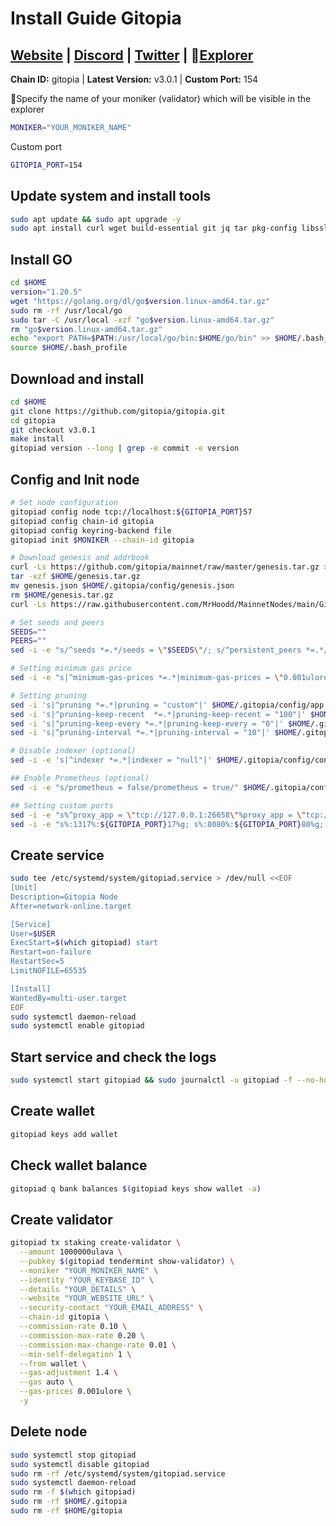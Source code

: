 # Install Guide Gitopia

## [Website](https://gitopia.com/) | [Discord](https://discord.com/invite/aqsKW3hUHD) | [Twitter](https://twitter.com/gitopiaDAO) | :satellite:[Explorer](https://explorer.moonbridge.team/gitopia)

**Chain ID:** gitopia | **Latest Version:** v3.0.1 | **Custom Port:** 154

:red_circle:Specify the name of your moniker (validator) which will be visible in the explorer

```bash
MONIKER="YOUR_MONIKER_NAME"
```

Custom port

```bash
GITOPIA_PORT=154
```

## Update system and install tools

```bash
sudo apt update && sudo apt upgrade -y
sudo apt install curl wget build-essential git jq tar pkg-config libssl-dev liblz4-tool ncdu bashtop -y
```

## Install GO

```bash
cd $HOME
version="1.20.5"
wget "https://golang.org/dl/go$version.linux-amd64.tar.gz"
sudo rm -rf /usr/local/go
sudo tar -C /usr/local -xzf "go$version.linux-amd64.tar.gz"
rm "go$version.linux-amd64.tar.gz"
echo "export PATH=$PATH:/usr/local/go/bin:$HOME/go/bin" >> $HOME/.bash_profile
source $HOME/.bash_profile
```

## Download and install

```bash
cd $HOME
git clone https://github.com/gitopia/gitopia.git
cd gitopia
git checkout v3.0.1
make install
gitopiad version --long | grep -e commit -e version
```

## Config and Init node

```bash
# Set node configuration
gitopiad config node tcp://localhost:${GITOPIA_PORT}57
gitopiad config chain-id gitopia
gitopiad config keyring-backend file
gitopiad init $MONIKER --chain-id gitopia

# Download genesis and addrbook
curl -Ls https://github.com/gitopia/mainnet/raw/master/genesis.tar.gz > $HOME/genesis.tar.gz
tar -xzf $HOME/genesis.tar.gz
mv genesis.json $HOME/.gitopia/config/genesis.json
rm $HOME/genesis.tar.gz
curl -Ls https://raw.githubusercontent.com/MrHoodd/MainnetNodes/main/Gitopia/addrbook.json > $HOME/.gitopia/config/addrbook.json

# Set seeds and peers
SEEDS=""
PEERS=""
sed -i -e "s/^seeds *=.*/seeds = \"$SEEDS\"/; s/^persistent_peers *=.*/persistent_peers = \"$PEERS\"/" $HOME/.gitopia/config/config.toml

# Setting minimum gas price
sed -i -e "s|^minimum-gas-prices *=.*|minimum-gas-prices = \"0.001ulore\"|" $HOME/.gitopia/config/app.toml

# Setting pruning
sed -i 's|^pruning *=.*|pruning = "custom"|' $HOME/.gitopia/config/app.toml
sed -i 's|^pruning-keep-recent  *=.*|pruning-keep-recent = "100"|' $HOME/.gitopia/config/app.toml
sed -i 's|^pruning-keep-every *=.*|pruning-keep-every = "0"|' $HOME/.gitopia/config/app.toml
sed -i 's|^pruning-interval *=.*|pruning-interval = "10"|' $HOME/.gitopia/config/app.toml

# Disable indexer (optional)
sed -i -e 's|^indexer *=.*|indexer = "null"|' $HOME/.gitopia/config/config.toml

## Enable Prometheus (optional)
sed -i -e "s/prometheus = false/prometheus = true/" $HOME/.gitopia/config/config.toml

## Setting custom ports
sed -i -e "s%^proxy_app = \"tcp://127.0.0.1:26658\"%proxy_app = \"tcp://127.0.0.1:${GITOPIA_PORT}58\"%; s%^laddr = \"tcp://127.0.0.1:26657\"%laddr = \"tcp://0.0.0.0:${GITOPIA_PORT}57\"%; s%^pprof_laddr = \"localhost:6060\"%pprof_laddr = \"localhost:${GITOPIA_PORT}60\"%; s%^laddr = \"tcp://0.0.0.0:26656\"%laddr = \"tcp://0.0.0.0:${GITOPIA_PORT}56\"%; s%^external_address = \"\"%external_address = \"$(wget -qO- eth0.me):${GITOPIA_PORT}56\"%; s%^prometheus_listen_addr = \":26660\"%prometheus_listen_addr = \":${GITOPIA_PORT}66\"%" $HOME/.gitopia/config/config.toml
sed -i -e "s%:1317%:${GITOPIA_PORT}17%g; s%:8080%:${GITOPIA_PORT}80%g; s%:9090%:${GITOPIA_PORT}90%g; s%:9091%:${GITOPIA_PORT}91%g; s%:8545%:${GITOPIA_PORT}45%g; s%:8546%:${GITOPIA_PORT}46%g; s%:6065%:${GITOPIA_PORT}65%g" $HOME/.gitopia/config/app.toml
```

## Create service

```bash
sudo tee /etc/systemd/system/gitopiad.service > /dev/null <<EOF
[Unit]
Description=Gitopia Node
After=network-online.target

[Service]
User=$USER
ExecStart=$(which gitopiad) start
Restart=on-failure
RestartSec=5
LimitNOFILE=65535

[Install]
WantedBy=multi-user.target
EOF
sudo systemctl daemon-reload
sudo systemctl enable gitopiad
```

## Start service and check the logs

```bash
sudo systemctl start gitopiad && sudo journalctl -u gitopiad -f --no-hostname -o cat
```

## Create wallet

```bash
gitopiad keys add wallet
```

## Check wallet balance

```bash
gitopiad q bank balances $(gitopiad keys show wallet -a)
```

## Create validator

```bash
gitopiad tx staking create-validator \
  --amount 1000000ulava \
  --pubkey $(gitopiad tendermint show-validator) \
  --moniker "YOUR_MONIKER_NAME" \
  --identity "YOUR_KEYBASE_ID" \
  --details "YOUR_DETAILS" \
  --website "YOUR_WEBSITE_URL" \
  --security-contact "YOUR_EMAIL_ADDRESS" \
  --chain-id gitopia \
  --commission-rate 0.10 \
  --commission-max-rate 0.20 \
  --commission-max-change-rate 0.01 \
  --min-self-delegation 1 \
  --from wallet \
  --gas-adjustment 1.4 \
  --gas auto \
  --gas-prices 0.001ulore \
  -y
```

## Delete node

```bash
sudo systemctl stop gitopiad
sudo systemctl disable gitopiad
sudo rm -rf /etc/systemd/system/gitopiad.service
sudo systemctl daemon-reload
sudo rm -f $(which gitopiad) 
sudo rm -rf $HOME/.gitopia
sudo rm -rf $HOME/gitopia
```
